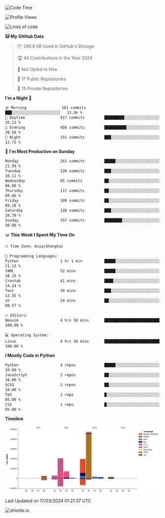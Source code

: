 <!--START_SECTION:waka-->
![Code Time](http://img.shields.io/badge/Code%20Time-381%20hrs%2042%20mins-blue)

![Profile Views](http://img.shields.io/badge/Profile%20Views-0-blue)

![Lines of code](https://img.shields.io/badge/From%20Hello%20World%20I%27ve%20Written-1.1%20million%20lines%20of%20code-blue)

**🐱 My GitHub Data** 

> 📦 290.8 kB Used in GitHub's Storage 
 > 
> 🏆 44 Contributions in the Year 2024
 > 
> 🚫 Not Opted to Hire
 > 
> 📜 17 Public Repositories 
 > 
> 🔑 13 Private Repositories 
 > 
**I'm a Night 🦉** 

```text
🌞 Morning                161 commits         ███░░░░░░░░░░░░░░░░░░░░░░   13.56 % 
🌆 Daytime                417 commits         █████████░░░░░░░░░░░░░░░░   35.13 % 
🌃 Evening                458 commits         ██████████░░░░░░░░░░░░░░░   38.58 % 
🌙 Night                  151 commits         ███░░░░░░░░░░░░░░░░░░░░░░   12.72 % 
```
📅 **I'm Most Productive on Sunday** 

```text
Monday                   261 commits         █████░░░░░░░░░░░░░░░░░░░░   21.99 % 
Tuesday                  120 commits         ███░░░░░░░░░░░░░░░░░░░░░░   10.11 % 
Wednesday                95 commits          ██░░░░░░░░░░░░░░░░░░░░░░░   08.00 % 
Thursday                 117 commits         ██░░░░░░░░░░░░░░░░░░░░░░░   09.86 % 
Friday                   109 commits         ██░░░░░░░░░░░░░░░░░░░░░░░   09.18 % 
Saturday                 128 commits         ███░░░░░░░░░░░░░░░░░░░░░░   10.78 % 
Sunday                   357 commits         ████████░░░░░░░░░░░░░░░░░   30.08 % 
```


📊 **This Week I Spent My Time On** 

```text
🕑︎ Time Zone: Asia/Shanghai

💬 Programming Languages: 
Python                   1 hr 1 min          █████░░░░░░░░░░░░░░░░░░░░   21.13 % 
YAML                     52 mins             █████░░░░░░░░░░░░░░░░░░░░   18.15 % 
Crontab                  41 mins             ████░░░░░░░░░░░░░░░░░░░░░   14.24 % 
Text                     39 mins             ███░░░░░░░░░░░░░░░░░░░░░░   13.55 % 
sh                       24 mins             ██░░░░░░░░░░░░░░░░░░░░░░░   08.57 % 

🔥 Editors: 
Neovim                   4 hrs 50 mins       █████████████████████████   100.00 % 

💻 Operating System: 
Linux                    4 hrs 50 mins       █████████████████████████   100.00 % 
```

**I Mostly Code in Python** 

```text
Python                   4 repos             █████░░░░░░░░░░░░░░░░░░░░   20.00 % 
JavaScript               2 repos             ██░░░░░░░░░░░░░░░░░░░░░░░   10.00 % 
SCSS                     2 repos             ██░░░░░░░░░░░░░░░░░░░░░░░   10.00 % 
TeX                      1 repo              █░░░░░░░░░░░░░░░░░░░░░░░░   05.00 % 
CSS                      1 repo              █░░░░░░░░░░░░░░░░░░░░░░░░   05.00 % 
```



**Timeline**

![Lines of Code chart](https://raw.githubusercontent.com/kopp4/kopp4/main/assets/bar_graph.png)


 Last Updated on 17/03/2024 01:21:37 UTC
<!--END_SECTION:waka-->
![shields.io](https://img.shields.io/github/commit-activity/w/kopp4/kopp4?color=g&label=abusing%20bot&style=flat-square)
